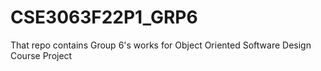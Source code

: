 # CSE3063F22P1_GRP6
That repo contains Group 6's works for Object Oriented Software Design Course Project
